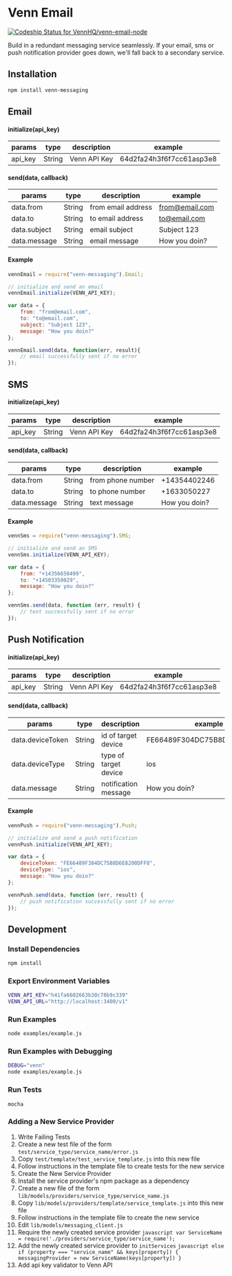 # Venn Email

[ ![Codeship Status for VennHQ/venn-email-node](https://codeship.com/projects/40a5efb0-c00d-0132-200e-021ec7688aff/status?branch=master)](https://codeship.com/projects/73117)

Build in a redundant messaging service seamlessly. If your email, sms or push notification provider goes down, we'll fall back to a secondary service.


## Installation
``` bash
npm install venn-messaging
```

## Email

#### initialize(api_key)
|params  |type   |description  |example                  |
|--------|-------|-------------|-------------------------|
|api_key |String |Venn API Key |64d2fa24h3f6f7cc61asp3e8 |

#### send(data, callback)
|params       |type   |description        |example        |
|-------------|-------|-------------------|---------------|
|data.from    |String |from email address |from@email.com |
|data.to      |String |to email address   |to@email.com   |
|data.subject |String |email subject      |Subject 123    |
|data.message |String |email message      |How you doin?  |

#### Example
``` javascript
vennEmail = require("venn-messaging").Email;

// initialize and send an email
vennEmail.initialize(VENN_API_KEY);

var data = {
	from: "from@email.com",
	to: "to@email.com",
	subject: "Subject 123",
	message: "How you doin?"
};

vennEmail.send(data, function(err, result){
	// email successfully sent if no error
});
```

## SMS

#### initialize(api_key)
|params  |type   |description  |example                  |
|--------|-------|-------------|-------------------------|
|api_key |String |Venn API Key |64d2fa24h3f6f7cc61asp3e8 |

#### send(data, callback)
|params       |type   |description       |example       |
|-------------|-------|------------------|--------------|
|data.from    |String |from phone number |+14354402246  |
|data.to      |String |to phone number   |+1633050227   |
|data.message |String |text message      |How you doin? |

#### Example
``` javascript
vennSms = require("venn-messaging").SMS;

// initialize and send an SMS
vennSms.initialize(VENN_API_KEY);

var data = {
	from: "+14356650499",
	to: "+14503350029",
	message: "How you doin?"
};

vennSms.send(data, function (err, result) {
	// text successfully sent if no error
});
```

## Push Notification

#### initialize(api_key)
|params  |type   |description  |example                  |
|--------|-------|-------------|-------------------------|
|api_key |String |Venn API Key |64d2fa24h3f6f7cc61asp3e8 |

#### send(data, callback)
|params           |type   |description           |example                      |
|-----------------|-------|----------------------|-----------------------------|
|data.deviceToken |String |id of target device   |FE66489F304DC75B8D6E8200DFF8 |
|data.deviceType  |String |type of target device |ios                          |
|data.message     |String |notification message  |How you doin?                |

#### Example
``` javascript
vennPush = require("venn-messaging").Push;

// initialize and send a push notification
vennPush.initialize(VENN_API_KEY);

var data = {
	deviceToken: "FE66489F304DC75B8D6E8200DFF8",
    deviceType: "ios",
    message: "How you doin?"
};

vennPush.send(data, function (err, result) {
	// push notification successfully sent if no error
});
```

## Development

### Install Dependencies
``` bash
npm install
```

### Export Environment Variables
``` bash
VENN_API_KEY="h41fa6602663b30c78b9c339"
VENN_API_URL="http://localhost:3400/v1"
```

### Run Examples
``` bash
node examples/example.js 
```

### Run Examples with Debugging
``` bash
DEBUG="venn"
node examples/example.js
```

### Run Tests
``` bash
mocha
```

### Adding a New Service Provider
1. Write Failing Tests
  1. Create a new test file of the form `test/service_type/service_name/error.js`
  2. Copy `test/template/test_service_template.js` into this new file
  3. Follow instructions in the template file to create tests for the new service
2. Create the New Service Provider
  1. Install the service provider's npm package as a dependency
  2. Create a new file of the form `lib/models/providers/service_type/service_name.js`
  3. Copy `lib/models/providers/template/service_template.js` into this new file
  4. Follow instructions in the template file to create the new service
3. Edit `lib/models/messaging_client.js`
  1. Require the newly created service provider
    ``` javascript
    var ServiceName = require('./providers/service_type/service_name');
    ```
  2. Add the newly created service provider to `initServices`
	``` javascript
    else if (property === "service_name" && keys[property]) {
    	messagingProvider = new ServiceName(keys[property])
    }
    ```
4. Add api key validator to Venn API